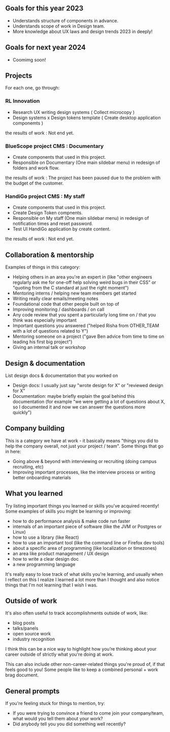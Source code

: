 ## Goals for this year 2023

* Understands structure of components in advance.
* Understands scope of work in Design team.
* More knowledge about UX laws and design trends 2023 in deeply!

## Goals for next year 2024

* Coomimg soon!

## Projects

For each one, go through:

### RL Innovation

* Research UX writing design systems ( Collect microcopy )
* Design systems x Design tokens template ( Create desktop application componemts )

the results of work : Not end yet.

### BlueScope project CMS : Documentary

* Create components that used in this project. 
* Responsible on Documentary (One main sildebar menu) in redesign of folders and work flow.

the results of work : The project has been paused due to the problem with the budget of the customer.

### HandiGo project CMS : My staff

* Create components that used in this project. 
* Create Design Token compnents.
* Responsible on My staff (One main sildebar menu) in redesign of notification times and reset password.
* Test UI HandiGo application by create content.

the results of work : Not end yet.

## Collaboration & mentorship

Examples of things in this category:

* Helping others in an area you're an expert in (like "other engineers regularly ask me for one-off help solving weird bugs in their CSS" or "quoting from the C standard at just the right moment")
* Mentoring interns / helping new team members get started
* Writing really clear emails/meeting notes
* Foundational code that other people built on top of
* Improving monitoring / dashboards / on call
* Any code review that you spent a particularly long time on / that you think was especially important
* Important questions you answered ("helped Risha from OTHER_TEAM with a lot of questions related to Y")
* Mentoring someone on a project ("gave Ben advice from time to time on leading his first big project")
* Giving an internal talk or workshop

## Design & documentation

List design docs & documentation that you worked on

* Design docs: I usually just say "wrote design for X" or "reviewed design for X"
* Documentation: maybe briefly explain the goal behind this documentation (for example "we were getting a lot of questions about X, so I documented it and now we can answer the questions more quickly")

## Company building

This is a category we have at work - it basically means "things you did to help the company overall, not just your project / team". Some things that go in here:

* Going above & beyond with interviewing or recruiting (doing campus recruiting, etc)
* Improving important processes, like the interview process or writing better onboarding materials

## What you learned

Try listing important things you learned or skills you've acquired recently! Some examples of skills you might be learning or improving:

* how to do performance analysis & make code run faster
* internals of an important piece of software (like the JVM or Postgres or Linux)
* how to use a library (like React)
* how to use an important tool (like the command line or Firefox dev tools)
* about a specific area of programming (like localization or timezones)
* an area like product management / UX design
* how to write a clear design doc
* a new programming language

It's really easy to lose track of what skills you're learning, and usually when I reflect on this I realize I learned a lot more than I thought and also notice things that I'm not learning that I wish I was.

## Outside of work

It's also often useful to track accomplishments outside of work, like:

* blog posts
* talks/panels
* open source work
* industry recognition

I think this can be a nice way to highlight how you’re thinking about your career outside of strictly what you're doing at work.

This can also include other non-career-related things you're proud of, if that feels good to you! Some people like to keep a combined personal + work brag document.

## General prompts

If you're feeling stuck for things to mention, try:

* If you were trying to convince a friend to come join your company/team, what would you tell them about your work?
* Did anybody tell you you did something well recently?
